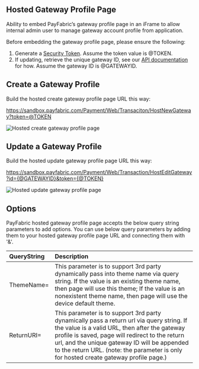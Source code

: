## Hosted Gateway Profile Page

Ability to embed PayFabric’s gateway profile page in an iFrame to allow internal admin user to manage gateway account profile from application.

Before embedding the gateway profile page, please ensure the following:

1. Generate a [Security Token](../../../../PayFabric-APIs/blob/master/PayFabric/Sections/Authentication.md#security-token).  Assume the token value is @TOKEN.
2. If updating, retrieve the unique gateway ID, see our [API documentation](../../../../PayFabric-APIs/blob/master/PayFabric/Sections/Payment%20Gateway%20Profiles.md#retrieve-a-payment-gateway-profile) for how.  Assume the gateway ID is @GATEWAYID.

Create a Gateway Profile
-----------------------------

Build the hosted create gateway profile page URL this way:

https://sandbox.payfabric.com/Payment/Web/Transaciton/HostNewGateway?token=@TOKEN  

![Hosted create gateway profile page](https://s3-us-west-1.amazonaws.com/github-screenshot-repository/V3/HostedCreateGatewayPage.png)

Update a Gateway Profile
-----------------------------

Build the hosted update gateway profile page URL this way:

https://sandbox.payfabric.com/Payment/Web/Transaction/HostEditGateway?id={@GATEWAYID}&token={@TOKEN}

![Hosted update gateway profile page](https://s3-us-west-1.amazonaws.com/github-screenshot-repository/V3/HostedUpdateGatewayPage.png) 

Options
-------

PayFabric hosted gateway profile page accepts the below query string parameters to add options. You can use below query parameters by adding them to your hosted gateway profile page URL and connecting them with '&'.

>
| QueryString| Description | 
|:------------- | :------------- | 
|ThemeName=|This parameter is to support 3rd party dynamically pass into theme name via query string. If the value is an existing theme name, then page will use this theme; If the value is an nonexistent theme name, then page will use the device default theme.|
|ReturnURI=|This parameter is to support 3rd party dynamically pass a return url via query string. If the value is a valid URL, then after the gateway profile is saved, page will redirect to the return url, and the unique gateway ID will be appended to the return URL. (note: the parameter is only for hosted create gateway profile page.)|
